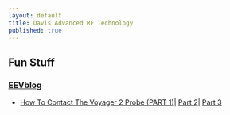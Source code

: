 ```yaml
---
layout: default
title: Davis Advanced RF Technology
published: true
---
```



## Fun Stuff

### [EEVblog](https://www.youtube.com/channel/UC2DjFE7Xf11URZqWBigcVOQ)

- [How To Contact The Voyager 2 Probe (PART 1)](https://www.youtube.com/watch?v=FzRP1qdwPKw)| [Part 2](https://www.youtube.com/watch?v=1rCrfQUcXDI)| [Part 3](https://www.youtube.com/watch?v=sP_hleOXTaU)
